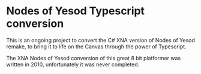 # Nodes of Yesod Typescript conversion

This is an ongoing project to convert the C# XNA version of Nodes of Yesod remake, to bring it to life on the Canvas through the power of Typescript.

The XNA Nodes of Yesod conversion of this great 8 bit platformer was written in 2010, unfortunately it was never completed.
